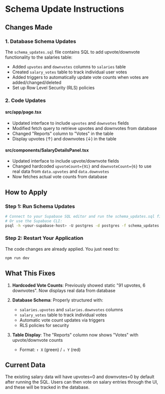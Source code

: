 # Schema Update Instructions

## Changes Made

### 1. **Database Schema Updates**

The `schema_updates.sql` file contains SQL to add upvote/downvote functionality to the salaries table:

- Added `upvotes` and `downvotes` columns to `salaries` table
- Created `salary_votes` table to track individual user votes
- Added triggers to automatically update vote counts when votes are added/changed/deleted
- Set up Row Level Security (RLS) policies

### 2. **Code Updates**

#### src/app/page.tsx

- Updated interface to include `upvotes` and `downvotes` fields
- Modified fetch query to retrieve upvotes and downvotes from database
- Changed "Reports" column to "Votes" in the table
- Display upvotes (↑) and downvotes (↓) in the table

#### src/components/SalaryDetailsPanel.tsx

- Updated interface to include upvote/downvote fields
- Changed hardcoded `upvoteCount={91}` and `downvoteCount={6}` to use real data from `data.upvotes` and `data.downvotes`
- Now fetches actual vote counts from database

## How to Apply

### Step 1: Run Schema Updates

```bash
# Connect to your Supabase SQL editor and run the schema_updates.sql file
# Or use the Supabase CLI:
psql -h <your-supabase-host> -U postgres -d postgres -f schema_updates.sql
```

### Step 2: Restart Your Application

The code changes are already applied. You just need to:

```bash
npm run dev
```

## What This Fixes

1. **Hardcoded Vote Counts**: Previously showed static "91 upvotes, 6 downvotes". Now displays real data from database
2. **Database Schema**: Properly structured with:

   - `salaries.upvotes` and `salaries.downvotes` columns
   - `salary_votes` table to track individual votes
   - Automatic vote count updates via triggers
   - RLS policies for security

3. **Table Display**: The "Reports" column now shows "Votes" with upvote/downvote counts
   - Format: `↑ X` (green) / `↓ Y` (red)

## Current Data

The existing salary data will have upvotes=0 and downvotes=0 by default after running the SQL. Users can then vote on salary entries through the UI, and these will be tracked in the database.

